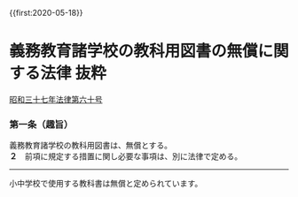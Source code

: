 {{first:2020-05-18}}
# 義務教育諸学校の教科用図書の無償に関する法律 抜粋
[昭和三十七年法律第六十号](https://elaws.e-gov.go.jp/search/elawsSearch/elaws_search/lsg0500/detail?lawId=337AC0000000060)
### 第一条（趣旨）
<span class="highlight">義務教育諸学校の教科用図書は、無償とする。</span>  
**２**　前項に規定する措置に関し必要な事項は、別に法律で定める。

---

<div class="note"><i class="fa fa-comment-o"></i> 小中学校で使用する教科書は無償と定められています。</div>
